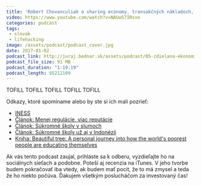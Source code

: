 ```yaml
---
title: 'Robert Chovanculiak o sharing economy, transakčných nákladoch, Uberi a súkromných školách v slumoch'
video: https://www.youtube.com/watch?v=NAUw57IRsvo
categories: podcast
tags:
 - slovak
 - lifehacking
image: /assets/podcast/podcast_cover.jpg
date: 2017-01-02
podcast_link: http://juraj.bednar.sk/assets/podcast/05-zdielana-ekonomika-transakcne-naklady-sukromne-skoly-v-slumoch.mp3
podcast_file_size: 91 MB
podcast_duration: "1:19:19"
podcast_length: 95212109
---
```


TOFILL
TOFILL
TOFILL
TOFILL
TOFILL

<!--more-->

Odkazy, ktoré spomíname alebo by ste si ich mali pozrieť:

 * [INESS](http://iness.sk/)
 * [Článok: Menej regulácie, viac reputácie](http://iness.sk/stranka/10989-Menej-regulacie-viac-reputacie.html)
 * [Článok: Súkromné školy v slumoch](http://www.iness.sk/stranka/10985-Sukromne-skoly-v-slumoch.html)
 * [Článok: Súkromné školy už aj v Indonézii](http://www.iness.sk/stranka/11094-Sukromne-skoly-uz-aj-v-Indonezii.html)
 * [Kniha: Beautiful tree: A personal journey into how the world's poorest people are educating themselves](https://www.amazon.com/Beautiful-Tree-Personal-Educating-Themselves/dp/1939709121)

 
Ak vás tento podcast zaujal, prihláste sa k odberu, vyzdieľajte ho na sociálnych sieťach a podobne. Poteší aj recenzia na iTunes. V jeho tvorbe budem pokračovať iba vtedy, ak budem mať pocit, že to má zmysel a teda že ho niekto počúva. Ďakujem všetkým poslucháčom za investovaný čas!

